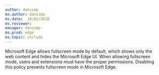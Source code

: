 ```yaml
---
author: dansimp
ms.author: dansimp
ms.date:  10/02/2018
ms.reviewer: 
manager: dansimp
ms.prod: edge
ms.topic: include
---
```


Microsoft Edge allows fullscreen mode by default, which shows only the web content and hides the Microsoft Edge UI. When allowing fullscreen mode, users and extensions must have the proper permissions. Disabling this policy prevents fullscreen mode in Microsoft Edge. 
